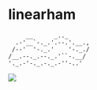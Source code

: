 # linearham

```
     __      _.._
  .-'__`-._.'.--.'.__.,
 /--'  '-._.'    '-._./
/__.--._.--._.'``-.__/
'._.-'-._.-._.-''-..'
```

![](http://blueoxjerky.com/blog/wp-content/uploads/2013/07/gluten-free.jpg)
